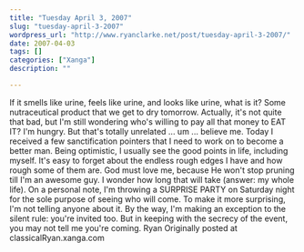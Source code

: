 ```yaml
---
title: "Tuesday April 3, 2007"
slug: "tuesday-april-3-2007"
wordpress_url: "http://www.ryanclarke.net/post/tuesday-april-3-2007/"
date: 2007-04-03
tags: []
categories: ["Xanga"]
description: ""

---
```


If it smells like urine, feels like urine, and looks like urine, what is it? Some nutraceutical product that we get to dry tomorrow. Actually, it's not quite that bad, but I'm still wondering who's willing to pay all that money to EAT IT?
I'm hungry. But that's totally unrelated ... um ... believe me.
Today I received a few sanctification pointers that I need to work on to become a better man. Being optimistic, I usually see the good points in life, including myself. It's easy to forget about the endless rough edges I have and how rough some of them are. God must love me, because He won't stop pruning till I'm an awesome guy. I wonder how long that will take (answer: my whole life).
On a personal note, I'm throwing a SURPRISE PARTY on Saturday night for the sole purpose of seeing who will come. To make it more surprising, I'm not telling anyone about it. By the way, I'm making an exception to the silent rule: you're invited too. But in keeping with the secrecy of the event, you may not tell me you're coming.
Ryan
Originally posted at classicalRyan.xanga.com
